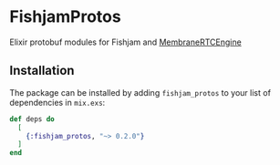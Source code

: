 # FishjamProtos

Elixir protobuf modules for Fishjam and [MembraneRTCEngine](https://github.com/fishjam-cloud/membrane_rtc_engine)

## Installation

The package can be installed by adding `fishjam_protos` to your list of dependencies in `mix.exs`:

```elixir
def deps do
  [
    {:fishjam_protos, "~> 0.2.0"}
  ]
end
```

